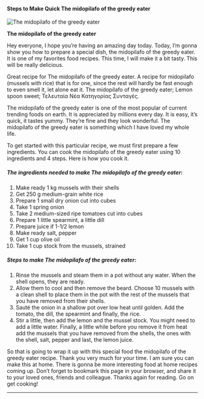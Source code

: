             

#### Steps to Make Quick The midopilafo of the greedy eater

![The midopilafo of the greedy eater](https://img-global.cpcdn.com/recipes/363407542d401419d25bfdabf2cf874f/751x532cq70/the-midopilafo-of-the-greedy-eater-recipe-main-photo.jpg)

**The midopilafo of the greedy eater**

Hey everyone, I hope you’re having an amazing day today. Today, I’m gonna show you how to prepare a special dish, the midopilafo of the greedy eater. It is one of my favorites food recipes. This time, I will make it a bit tasty. This will be really delicious.

Great recipe for The midopilafo of the greedy eater. A recipe for midopilafo (mussels with rice) that is for one, since the rest will hardly be fast enough to even smell it, let alone eat it. The midopilafo of the greedy eater; Lemon spoon sweet; Τελευταία Νέα Κατηγορίας Συνταγές.

The midopilafo of the greedy eater is one of the most popular of current trending foods on earth. It is appreciated by millions every day. It is easy, it’s quick, it tastes yummy. They’re fine and they look wonderful. The midopilafo of the greedy eater is something which I have loved my whole life.

To get started with this particular recipe, we must first prepare a few ingredients. You can cook the midopilafo of the greedy eater using 10 ingredients and 4 steps. Here is how you cook it.

##### The ingredients needed to make The midopilafo of the greedy eater:

1.  Make ready 1 kg mussels with their shells
2.  Get 250 g medium-grain white rice
3.  Prepare 1 small dry onion cut into cubes
4.  Take 1 spring onion
5.  Take 2 medium-sized ripe tomatoes cut into cubes
6.  Prepare 1 little spearmint, a little dill
7.  Prepare juice if 1-1/2 lemon
8.  Make ready salt, pepper
9.  Get 1 cup olive oil
10.  Take 1 cup stock from the mussels, strained

##### Steps to make The midopilafo of the greedy eater:

1.  Rinse the mussels and steam them in a pot without any water. When the shell opens, they are ready.
2.  Allow them to cool and then remove the beard. Choose 10 mussels with a clean shell to place them in the pot with the rest of the mussels that you have removed from their shells.
3.  Sauté the onion in a shallow pot over low heat until golden. Add the tomato, the dill, the spearmint and finally, the rice.
4.  Stir a little, then add the lemon and the mussel stock. You might need to add a little water. Finally, a little while before you remove it from heat add the mussels that you have removed from the shells, the ones with the shell, salt, pepper and last, the lemon juice.

So that is going to wrap it up with this special food the midopilafo of the greedy eater recipe. Thank you very much for your time. I am sure you can make this at home. There is gonna be more interesting food at home recipes coming up. Don’t forget to bookmark this page in your browser, and share it to your loved ones, friends and colleague. Thanks again for reading. Go on get cooking!

* * *